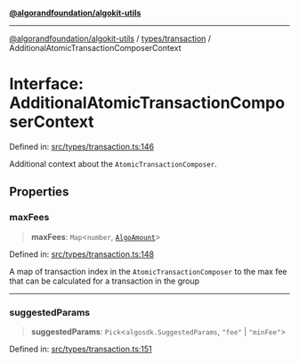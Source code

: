 [**@algorandfoundation/algokit-utils**](../../../README.md)

***

[@algorandfoundation/algokit-utils](../../../README.md) / [types/transaction](../README.md) / AdditionalAtomicTransactionComposerContext

# Interface: AdditionalAtomicTransactionComposerContext

Defined in: [src/types/transaction.ts:146](https://github.com/algorandfoundation/algokit-utils-ts/blob/main/src/types/transaction.ts#L146)

Additional context about the `AtomicTransactionComposer`.

## Properties

### maxFees

> **maxFees**: `Map`\<`number`, [`AlgoAmount`](../../amount/classes/AlgoAmount.md)\>

Defined in: [src/types/transaction.ts:148](https://github.com/algorandfoundation/algokit-utils-ts/blob/main/src/types/transaction.ts#L148)

A map of transaction index in the `AtomicTransactionComposer` to the max fee that can be calculated for a transaction in the group

***

### suggestedParams

> **suggestedParams**: `Pick`\<`algosdk.SuggestedParams`, `"fee"` \| `"minFee"`\>

Defined in: [src/types/transaction.ts:151](https://github.com/algorandfoundation/algokit-utils-ts/blob/main/src/types/transaction.ts#L151)
